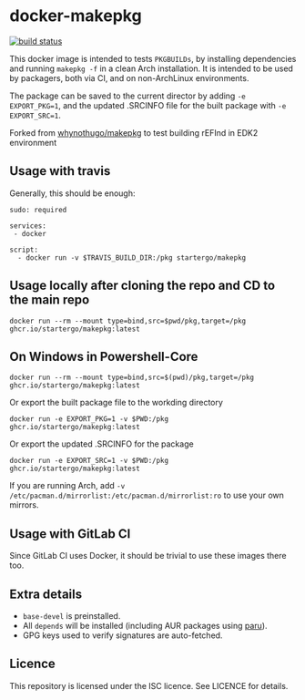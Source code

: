 docker-makepkg
==============

[![build status](https://github.com/startergo/docker-makepkg/actions/workflows/build.yaml/badge.svg)](https://github.com/startergo/docker-makepkg/actions/workflows/build.yaml)

This docker image is intended to tests `PKGBUILDs`, by installing dependencies
and running `makepkg -f` in a clean Arch installation. It is intended to be
used by packagers, both via CI, and on non-ArchLinux environments.

The package can be saved to the current director by adding `-e EXPORT_PKG=1`,
and the updated .SRCINFO file for the built package with `-e EXPORT_SRC=1`.

Forked from [whynothugo/makepkg](https://github.com/whynothugo/docker-makepkg) to test building rEFInd in EDK2 environment

Usage with travis
-----------------

Generally, this should be enough:

```
sudo: required

services:
 - docker

script:
  - docker run -v $TRAVIS_BUILD_DIR:/pkg startergo/makepkg
```

Usage locally after cloning the repo and CD to the main repo
-------------

```
docker run --rm --mount type=bind,src=$pwd/pkg,target=/pkg ghcr.io/startergo/makepkg:latest
```
On Windows in Powershell-Core
-----------

```
docker run --rm --mount type=bind,src=$(pwd)/pkg,target=/pkg ghcr.io/startergo/makepkg:latest
```

Or export the built package file to the workding directory

```
docker run -e EXPORT_PKG=1 -v $PWD:/pkg ghcr.io/startergo/makepkg:latest
```

Or export the updated .SRCINFO for the package

```
docker run -e EXPORT_SRC=1 -v $PWD:/pkg ghcr.io/startergo/makepkg:latest
```

If you are running Arch, add `-v /etc/pacman.d/mirrorlist:/etc/pacman.d/mirrorlist:ro`
to use your own mirrors.

Usage with GitLab CI
--------------------

Since GitLab CI uses Docker, it should be trivial to use these images there
too.

Extra details
-------------

* `base-devel` is preinstalled.
* All `depends` will be installed (including AUR packages using [paru](https://github.com/Jguer/paru)).
* GPG keys used to verify signatures are auto-fetched.

Licence
-------

This repository is licensed under the ISC licence. See LICENCE for details.
